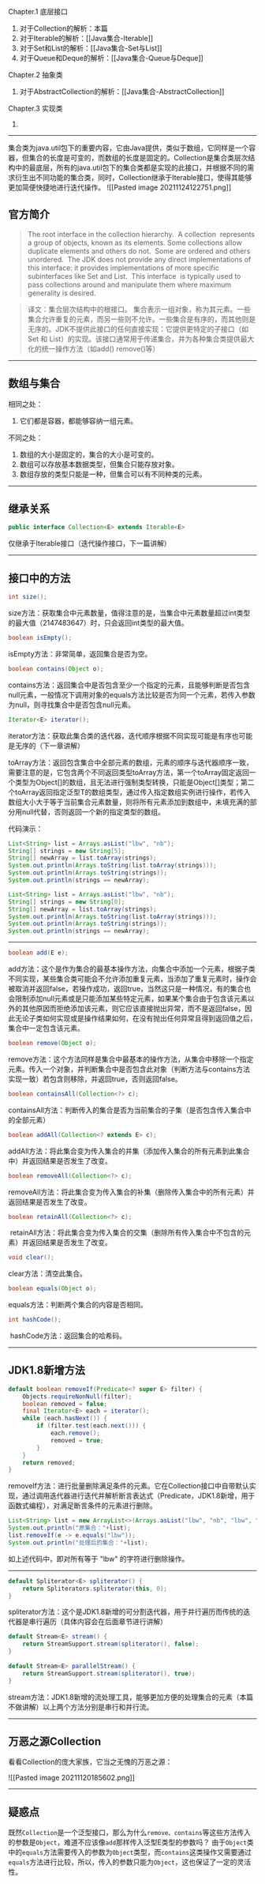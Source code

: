 Chapter.1 底层接口

1.  对于Collection的解析：本篇
2.  对于Iterable的解析：[[Java集合-Iterable]]
3.  对于Set和List的解析：[[Java集合-Set与List]]
4.  对于Queue和Deque的解析：[[Java集合-Queue与Deque]]

Chapter.2 抽象类

1.  对于AbstractCollection的解析：[[Java集合-AbstractCollection]]

Chapter.3 实现类

1. 

___

集合类为java.util包下的重要内容，它由Java提供，类似于数组，它同样是一个容器，但集合的长度是可变的，而数组的长度是固定的。Collection是集合类层次结构中的最底层，所有的java.util包下的集合类都是实现的此接口，并根据不同的需求衍生出不同功能的集合类，同时，Collection继承于Iterable接口，使得其能够更加简便快捷地进行迭代操作。
![[Pasted image 20211124122751.png]]

## 官方简介

> The root interface in the collection hierarchy.  A collection  represents a group of objects, known as its elements. Some collections allow duplicate elements and others do not.  Some are ordered and others unordered.  The JDK does not provide any direct implementations of this interface: it provides implementations of more specific subinterfaces like Set and List.  This interface  is typically used to pass collections around and manipulate them where maximum generality is desired.

> 译文：集合层次结构中的根接口。 集合表示一组对象，称为其元素。一些集合允许重复的元素，而另一些则不允许。一些集合是有序的，而其他则是无序的。JDK不提供此接口的任何直接实现：它提供更特定的子接口（如 Set 和 List）的实现。该接口通常用于传递集合，并为各种集合类提供最大化的统一操作方法（如add() remove()等）

___

## 数组与集合

相同之处：

1.  它们都是容器，都能够容纳一组元素。

不同之处：

1.  数组的大小是固定的，集合的大小是可变的。
2.  数组可以存放基本数据类型，但集合只能存放对象。
3.  数组存放的类型只能是一种，但集合可以有不同种类的元素。

___

## 继承关系

```java
public interface Collection<E> extends Iterable<E>
```

仅继承于Iterable接口（迭代操作接口，下一篇讲解）

___

## 接口中的方法

```java
int size();
```

size方法：获取集合中元素数量，值得注意的是，当集合中元素数量超过int类型的最大值（2147483647）时，只会返回int类型的最大值。

```java
boolean isEmpty();
```

isEmpty方法：非常简单，返回集合是否为空。

```java
boolean contains(Object o);
```

contains方法：返回集合中是否包含至少一个指定的元素，且能够判断是否包含null元素，一般情况下调用对象的equals方法比较是否为同一个元素，若传入参数为null，则寻找集合中是否包含null元素。

```java
Iterator<E> iterator();
```

iterator方法：获取此集合类的迭代器，迭代顺序根据不同实现可能是有序也可能是无序的（下一章讲解）

toArray方法：返回包含集合中全部元素的数组，元素的顺序与迭代器顺序一致，需要注意的是，它包含两个不同返回类型toArray方法，第一个toArray固定返回一个类型为Object\[\]的数组，且无法进行强制类型转换，只能是Object\[\]类型；第二个toArray返回指定泛型T的数组类型，通过传入指定数组实例进行操作，若传入数组大小大于等于当前集合元素数量，则将所有元素添加到数组中，未填充满的部分用null代替，否则返回一个新的指定类型的数组。

代码演示：

```java
List<String> list = Arrays.asList("lbw", "nb");
String[] strings = new String[5];
String[] newArray = list.toArray(strings);
System.out.println(Arrays.toString(list.toArray(strings)));
System.out.println(Arrays.toString(strings));
System.out.println(strings == newArray);

List<String> list = Arrays.asList("lbw", "nb");
String[] strings = new String[0];
String[] newArray = list.toArray(strings);
System.out.println(Arrays.toString(list.toArray(strings)));
System.out.println(Arrays.toString(strings));
System.out.println(strings == newArray);
```

___

```java
boolean add(E e);
```

add方法：这个是作为集合的最基本操作方法，向集合中添加一个元素，根据子类不同实现，某些集合类可能会不允许添加重复元素，当添加了重复元素时，操作会被取消并返回false，若操作成功，返回true，当然这只是一种情况，有的集合也会限制添加null元素或是只能添加某些特定元素，如果某个集合由于包含该元素以外的其他原因而拒绝添加该元素，则它应该直接抛出异常，而不是返回false，因此无论子类如何实现或是操作结果如何，在没有抛出任何异常且得到返回值之后，集合中一定包含该元素。

```java
boolean remove(Object o);
```

remove方法：这个方法同样是集合中最基本的操作方法，从集合中移除一个指定元素。传入一个对象，并判断集合中是否包含此对象（判断方法与contains方法实现一致）若包含则移除，并返回true，否则返回false。

```java
boolean containsAll(Collection<?> c);
```

containsAll方法：判断传入的集合是否为当前集合的子集（是否包含传入集合中的全部元素）

```java
boolean addAll(Collection<? extends E> c);
```

addAll方法：将此集合变为传入集合的并集（添加传入集合的所有元素到此集合中）并返回结果是否发生了改变。

```java
boolean removeAll(Collection<?> c);
```

removeAll方法：将此集合变为传入集合的补集（删除传入集合中的所有元素）并返回结果是否发生了改变。

```java
boolean retainAll(Collection<?> c);
```

 retainAll方法：将此集合变为传入集合的交集（删除所有传入集合中不包含的元素）并返回结果是否发生了改变。

```java
void clear();
```

 clear方法：清空此集合。

```java
boolean equals(Object o);
```

 equals方法：判断两个集合的内容是否相同。

```java
int hashCode();
```

 hashCode方法：返回集合的哈希码。

___

## JDK1.8新增方法

```java
default boolean removeIf(Predicate<? super E> filter) {
	Objects.requireNonNull(filter);
	boolean removed = false;
	final Iterator<E> each = iterator();
	while (each.hasNext()) {
		if (filter.test(each.next())) {
			each.remove();
			removed = true;
		}
	}
	return removed;
}
```

removeIf方法：进行批量删除满足条件的元素。它在Collection接口中自带默认实现，通过调用迭代器进行迭代并解析断言表达式（Predicate，JDK1.8新增，用于函数式编程），对满足断言条件的元素进行删除。

```java
List<String> list = new ArrayList<>(Arrays.asList("lbw", "nb", "lbw", "nb"));
System.out.println("原集合："+list);
list.removeIf(e -> e.equals("lbw"));
System.out.println("处理后的集合："+list);
```

如上述代码中，即对所有等于 "lbw" 的字符进行删除操作。

___

```java
default Spliterator<E> spliterator() {
	return Spliterators.spliterator(this, 0);
}
```

spliterator方法：这个是JDK1.8新增的可分割迭代器，用于并行遍历而传统的迭代器是串行遍历（具体内容会在后面章节进行讲解）

```java
default Stream<E> stream() {
    return StreamSupport.stream(spliterator(), false);
}
 
default Stream<E> parallelStream() {
    return StreamSupport.stream(spliterator(), true);
}
```

stream方法：JDK1.8新增的流处理工具，能够更加方便的处理集合的元素（本篇不做讲解）以上两个方法分别是串行和并行流。

___

## 万恶之源Collection

看看Collection的庞大家族，它当之无愧的万恶之源：

![[Pasted image 20211120185602.png]]

___

## 疑惑点

既然`Collection`是一个泛型接口，那么为什么`remove、contains`等这些方法传入的参数是`Object`，难道不应该像`add`那样传入泛型E类型的参数吗？
由于`Object`类中的`equals`方法需要传入的参数为`Object`类型，而`contains`这类操作又需要通过`equals`方法进行比较，所以，传入的参数只能为`Object`，这也保证了一定的灵活性。